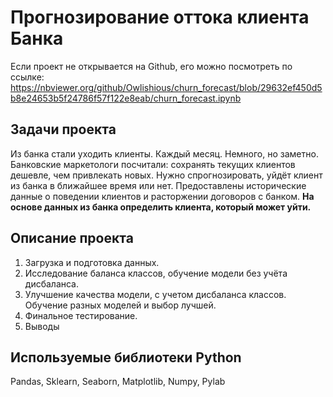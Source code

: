# Прогнозирование оттока клиента Банка
Если проект не открывается на Github, его можно посмотреть по ссылке: https://nbviewer.org/github/Owlishious/churn_forecast/blob/29632ef450d5b8e24653b5f24786f57f122e8eab/churn_forecast.ipynb

## Задачи проекта
Из банка стали уходить клиенты. Каждый месяц. Немного, но заметно. Банковские маркетологи посчитали: сохранять текущих клиентов дешевле, чем привлекать новых.
Нужно спрогнозировать, уйдёт клиент из банка в ближайшее время или нет. Предоставлены исторические данные о поведении клиентов и расторжении договоров с банком. **На основе данных из банка определить клиента, который может уйти.**

## Описание проекта
1. Загрузка и подготовка данных.
2. Исследование баланса классов, обучение модели без учёта дисбаланса.
3. Улучшение качества модели, с учетом дисбаланса классов. Обучение разных моделей и выбор лучшей.
4. Финальное тестирование.
5. Выводы

## Используемые библиотеки Python
Pandas, Sklearn, Seaborn, Matplotlib, Numpy, Pylab

